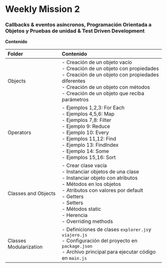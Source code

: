 # Weekly Mission 2

### Callbacks & eventos asíncronos, Programación Orientada a Objetos y Pruebas de unidad & Test Driven Development

**Contenido**

| Folder        | Contenido                                         |
| :-------------| :-------------------------------------------------|
| Objects       | - Creación de un objeto vacío <br> - Creación de un objeto con propiedades <br> - Creación de un objeto con propiedades diferentes <br> - Creación de un objeto con métodos <br>  - Creación de un objeto que reciba parámetros      |
| Operators     | - Ejemplos 1,2,3: For Each <br> - Ejemplos 4,5,6: Map <br> - Ejemplos 7,8:  Filter <br> - Ejemplo 9: Reduce <br> - Ejemplo 10: Every <br> - Ejemplos 11,12: Find <br> - Ejemplo 13: FindIndex <br> - Ejemplo 14: Some <br> - Ejemplos 15,16: Sort |
| Classes and Objects | - Crear clase vacía <br> - Instanciar objetos de una clase <br> - Instanciar objeto con atributos <br> - Métodos en los objetos <br> - Atributos con valores por default <br> - Getters <br> - Setters <br> - Métodos static <br> - Herencia <br> - Overriding methods |
| Classes Modularization | - Definiciones de clases `explorer.js`y `viajero.js` <br> - Configuración del proyecto en `package.json` <br> - Archivo principal para ejecutar código en `main.js` |